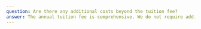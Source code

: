 ```yaml
---
question: Are there any additional costs beyond the tuition fee?
answer: The annual tuition fee is comprehensive. We do not require additional payments for basic supplies or standard program activities. Any special field trips or events outside the regular curriculum may involve extra charges, but participation in these is always optional.
---
```

